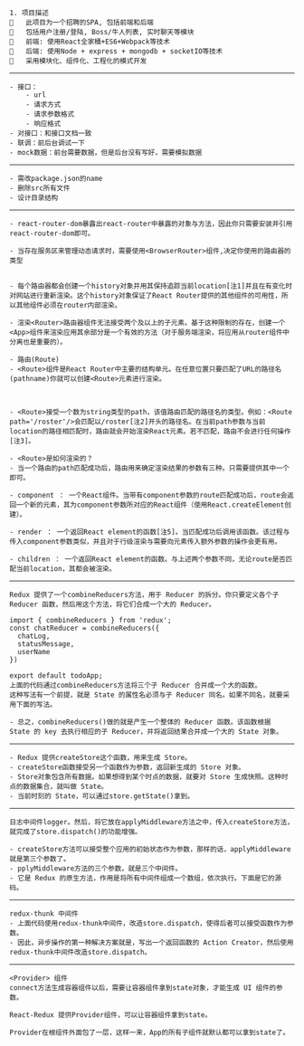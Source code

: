 	1. 项目描述
		此项目为一个招聘的SPA, 包括前端和后端
		包括用户注册/登陆, Boss/牛人列表, 实时聊天等模块
		前端: 使用React全家桶+ES6+Webpack等技术
		后端: 使用Node + express + mongodb + socketIO等技术
		采用模块化、组件化、工程化的模式开发

----------
	- 接口：
		- url
		- 请求方式
		- 请求参数格式
		- 响应格式
	- 对接口：和接口文档一致
	- 联调：前后台调试一下
	- mock数据：前台需要数据，但是后台没有写好，需要模拟数据 


----------
	- 需改package.json的name
	- 删除src所有文件
	- 设计目录结构


----------
	- react-router-dom暴露出react-router中暴露的对象与方法，因此你只需要安装并引用react-router-dom即可。
	 
	- 当存在服务区来管理动态请求时，需要使用<BrowserRouter>组件,决定你使用的路由器的类型


	- 每个路由器都会创建一个history对象并用其保持追踪当前location[注1]并且在有变化时对网站进行重新渲染。这个history对象保证了React Router提供的其他组件的可用性，所以其他组件必须在router内部渲染。

	- 渲染<Router>路由器组件无法接受两个及以上的子元素。基于这种限制的存在，创建一个<App>组件来渲染应用其余部分是一个有效的方法（对于服务端渲染，将应用从router组件中分离也是重要的）。

	- 路由(Route)
	- <Route>组件是React Router中主要的结构单元。在任意位置只要匹配了URL的路径名(pathname)你就可以创建<Route>元素进行渲染。



	- <Route>接受一个数为string类型的path，该值路由匹配的路径名的类型。例如：<Route path='/roster'/>会匹配以/roster[注2]开头的路径名。在当前path参数与当前location的路径相匹配时，路由就会开始渲染React元素。若不匹配，路由不会进行任何操作[注3]。

	- <Route>是如何渲染的？
	- 当一个路由的path匹配成功后，路由用来确定渲染结果的参数有三种。只需要提供其中一个即可。
	
	- component ： 一个React组件。当带有component参数的route匹配成功后，route会返回一个新的元素，其为component参数所对应的React组件（使用React.createElement创建）。
	
	- render ： 一个返回React element的函数[注5]。当匹配成功后调用该函数。该过程与传入component参数类似，并且对于行级渲染与需要向元素传入额外参数的操作会更有用。
	
	- children ： 一个返回React element的函数。与上述两个参数不同，无论route是否匹配当前location，其都会被渲染。

	

----------
	Redux 提供了一个combineReducers方法，用于 Reducer 的拆分。你只要定义各个子 Reducer 函数，然后用这个方法，将它们合成一个大的 Reducer。

	import { combineReducers } from 'redux';
	const chatReducer = combineReducers({
	  chatLog,
	  statusMessage,
	  userName
	})
	
	export default todoApp;
	上面的代码通过combineReducers方法将三个子 Reducer 合并成一个大的函数。
	这种写法有一个前提，就是 State 的属性名必须与子 Reducer 同名。如果不同名，就要采用下面的写法。

	- 总之，combineReducers()做的就是产生一个整体的 Reducer 函数。该函数根据 State 的 key 去执行相应的子 Reducer，并将返回结果合并成一个大的 State 对象。


----------
	- Redux 提供createStore这个函数，用来生成 Store。
	- createStore函数接受另一个函数作为参数，返回新生成的 Store 对象。
	- Store对象包含所有数据。如果想得到某个时点的数据，就要对 Store 生成快照。这种时点的数据集合，就叫做 State。
	- 当前时刻的 State，可以通过store.getState()拿到。

----------
	日志中间件logger。然后，将它放在applyMiddleware方法之中，传入createStore方法，就完成了store.dispatch()的功能增强。

	- createStore方法可以接受整个应用的初始状态作为参数，那样的话，applyMiddleware就是第三个参数了。
	- pplyMiddleware方法的三个参数，就是三个中间件。
	- 它是 Redux 的原生方法，作用是将所有中间件组成一个数组，依次执行。下面是它的源码。

----------
	redux-thunk 中间件
	- 上面代码使用redux-thunk中间件，改造store.dispatch，使得后者可以接受函数作为参数。
	- 因此，异步操作的第一种解决方案就是，写出一个返回函数的 Action Creator，然后使用redux-thunk中间件改造store.dispatch。


----------
	<Provider> 组件
	connect方法生成容器组件以后，需要让容器组件拿到state对象，才能生成 UI 组件的参数。
	
	React-Redux 提供Provider组件，可以让容器组件拿到state。

	Provider在根组件外面包了一层，这样一来，App的所有子组件就默认都可以拿到state了。
